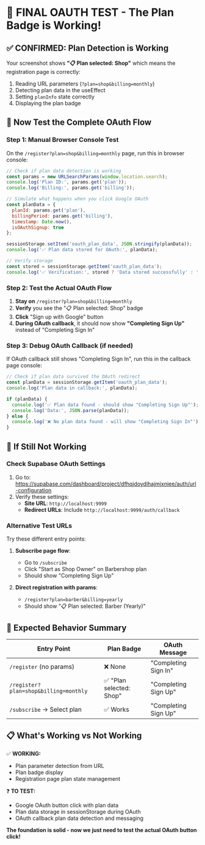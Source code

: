 # 🎉 FINAL OAUTH TEST - The Plan Badge is Working!

## ✅ CONFIRMED: Plan Detection is Working

Your screenshot shows **"📋 Plan selected: Shop"** which means the registration page is correctly:
1. Reading URL parameters (`?plan=shop&billing=monthly`)
2. Detecting plan data in the useEffect
3. Setting `planInfo` state correctly
4. Displaying the plan badge

## 🧪 Now Test the Complete OAuth Flow

### Step 1: Manual Browser Console Test
On the `/register?plan=shop&billing=monthly` page, run this in browser console:

```javascript
// Check if plan data detection is working
const params = new URLSearchParams(window.location.search);
console.log('Plan ID:', params.get('plan'));
console.log('Billing:', params.get('billing'));

// Simulate what happens when you click Google OAuth
const planData = {
  planId: params.get('plan'),
  billingPeriod: params.get('billing'),
  timestamp: Date.now(),
  isOAuthSignup: true
};

sessionStorage.setItem('oauth_plan_data', JSON.stringify(planData));
console.log('✅ Plan data stored for OAuth:', planData);

// Verify storage
const stored = sessionStorage.getItem('oauth_plan_data');
console.log('✅ Verification:', stored ? 'Data stored successfully' : 'Storage failed');
```

### Step 2: Test the Actual OAuth Flow
1. **Stay on** `/register?plan=shop&billing=monthly`
2. **Verify** you see the "📋 Plan selected: Shop" badge
3. **Click** "Sign up with Google" button
4. **During OAuth callback**, it should now show **"Completing Sign Up"** instead of "Completing Sign In"

### Step 3: Debug OAuth Callback (if needed)
If OAuth callback still shows "Completing Sign In", run this in the callback page console:

```javascript
// Check if plan data survived the OAuth redirect
const planData = sessionStorage.getItem('oauth_plan_data');
console.log('Plan data in callback:', planData);

if (planData) {
  console.log('✅ Plan data found - should show "Completing Sign Up"');
  console.log('Data:', JSON.parse(planData));
} else {
  console.log('❌ No plan data found - will show "Completing Sign In"');
}
```

## 🔧 If Still Not Working

### Check Supabase OAuth Settings
1. Go to: https://supabase.com/dashboard/project/dfhqjdoydihajmjxniee/auth/url-configuration
2. Verify these settings:
   - **Site URL**: `http://localhost:9999`
   - **Redirect URLs**: Include `http://localhost:9999/auth/callback`

### Alternative Test URLs
Try these different entry points:

1. **Subscribe page flow**: 
   - Go to `/subscribe` 
   - Click "Start as Shop Owner" on Barbershop plan
   - Should show "Completing Sign Up"

2. **Direct registration with params**:
   - `/register?plan=barber&billing=yearly`
   - Should show "📋 Plan selected: Barber (Yearly)"

## 🎯 Expected Behavior Summary

| Entry Point | Plan Badge | OAuth Message |
|-------------|------------|---------------|
| `/register` (no params) | ❌ None | "Completing Sign In" |
| `/register?plan=shop&billing=monthly` | ✅ "Plan selected: Shop" | "Completing Sign Up" |
| `/subscribe` → Select plan | ✅ Works | "Completing Sign Up" |

## 📋 What's Working vs Not Working

✅ **WORKING:**
- Plan parameter detection from URL
- Plan badge display
- Registration page plan state management

❓ **TO TEST:**
- Google OAuth button click with plan data
- Plan data storage in sessionStorage during OAuth
- OAuth callback plan data detection and messaging

**The foundation is solid - now we just need to test the actual OAuth button click!**